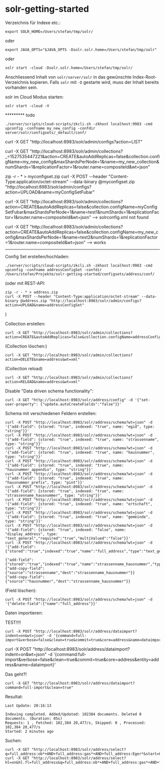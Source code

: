 # solr-getting-started

Verzeichnis für Indexe etc.:

```
export SOLR_HOME=/Users/stefan/tmp/solr/
```

oder 

```
export JAVA_OPTS="$JAVA_OPTS -Dsolr.solr.home=/Users/stefan/tmp/solr"
```

oder

```
solr start -cloud -Dsolr.solr.home=/Users/stefan/tmp/solr/
```

Anschliessend Inhalt von `solr/server/solr` in das gewünschte Index-Root-Verzeichnis kopieren. Falls `solr` mit `-D` gestarte wird, muss der Inhalt bereits vorhanden sein.

solr im Cloud Modus starten:
```
solr start -cloud -V
```




********* todo
```
./server/scripts/cloud-scripts/zkcli.sh -zkhost localhost:9983 -cmd upconfig -confname my_new_config -confdir server/solr/configsets/_default/conf/
```

curl -X GET "http://localhost:8983/solr/admin/configs?action=LIST"

curl -X GET "http://localhost:8983/solr/admin/collections?_=1527535447221&action=CREATE&autoAddReplicas=false&collection.configName=my_new_config&maxShardsPerNode=1&name=my_new_collection&numShards=1&replicationFactor=1&router.name=compositeId&wt=json"



 zip -r - * > myconfigset.zip
curl -X POST --header "Content-Type:application/octet-stream" --data-binary @myconfigset.zip "http://localhost:8983/solr/admin/configs?action=UPLOAD&name=myConfigSetFubar"

curl -X GET "http://localhost:8983/solr/admin/collections?action=CREATE&autoAddReplicas=false&collection.configName=myConfigSetFubar&maxShardsPerNode=1&name=test1&numShards=1&replicationFactor=1&router.name=compositeId&wt=json" --> solrconfig.xml not found

curl -X GET "http://localhost:8983/solr/admin/collections?action=CREATE&autoAddReplicas=false&collection.configName=my_new_config&maxShardsPerNode=1&name=test2&numShards=1&replicationFactor=1&router.name=compositeId&wt=json" --> works
*********


Config Set erstellen/hochladen:

```
./server/scripts/cloud-scripts/zkcli.sh -zkhost localhost:9983 -cmd upconfig -confname addressConfigSet -confdir /Users/stefan/Projekte/solr-getting-started/configsets/address/conf/
```

(oder mit REST-API:
```
zip -r - * > address.zip
curl -X POST --header "Content-Type:application/octet-stream" --data-binary @address.zip "http://localhost:8983/solr/admin/configs?action=UPLOAD&name=addressConfigSet"
```
)

Collection erstellen:
```
curl -X GET "http://localhost:8983/solr/admin/collections?action=CREATE&autoAddReplicas=false&collection.configName=addressConfigSet&maxShardsPerNode=1&name=address&numShards=1&replicationFactor=1&router.name=compositeId&wt=json"
```

(Collection löschen:)
```
curl -X GET "http://localhost:8983/solr/admin/collections?action=DELETE&name=address&wt=xml"
```

(Collection reload)
```
curl -X GET "http://localhost:8983/solr/admin/collections?action=RELOAD&name=address&wt=xml"
```

Disable "Data driven schema functionality":
```
curl -X GET "http://localhost:8983/solr/address/config" -d '{"set-user-property": {"update.autoCreateFields":"false"}}'
```

Schema mit verschiedenen Feldern erstellen:

```
curl -X POST "http://localhost:8983/solr/address/schema?wt=json" -d '{"add-field": {stored: "true", indexed: "true", name: "egid", type: "string"}}'
curl -X POST "http://localhost:8983/solr/address/schema?wt=json" -d '{"add-field": {stored: "true", indexed: "true", name: "strassenname", type: "string"}}'
curl -X POST "http://localhost:8983/solr/address/schema?wt=json" -d '{"add-field": {stored: "true", indexed: "true", name: "hausnummer", type: "string"}}'
curl -X POST "http://localhost:8983/solr/address/schema?wt=json" -d '{"add-field": {stored: "true", indexed: "true", name: "hausnummer_appendix", type: "string"}}'
curl -X POST "http://localhost:8983/solr/address/schema?wt=json" -d '{"add-field": {stored: "true", indexed: "true", name: "hausnummer_prefix", type: "pint"}}'
curl -X POST "http://localhost:8983/solr/address/schema?wt=json" -d '{"add-field": {stored: "true", indexed: "true", name: "strassenname_hausnummer", type: "string"}}'
curl -X POST "http://localhost:8983/solr/address/schema?wt=json" -d '{"add-field": {stored: "true", indexed: "true", name: "ortschaft", type: "string"}}'
curl -X POST "http://localhost:8983/solr/address/schema?wt=json" -d '{"add-field": {stored: "true", indexed: "true", name: "gemeinde", type: "string"}}'
curl -X POST "http://localhost:8983/solr/address/schema?wt=json" -d '{"add-field": {stored: "true", indexed: "false", name: "display_address", type: "text_general","required":"true","multiValued":"false"}}'
curl -X POST "http://localhost:8983/solr/address/schema?wt=json" -d '{"add-field":{"stored":"true","indexed":"true","name":"full_address","type":"text_general","required":"true","multiValued":"false"}}'

{"add-field":{"stored":"true","indexed":"true","name":"strassenname_hausnummer","type":"string","multiValued":"true","required":"true"}}
{"add-copy-field":{"source":"strassenname","dest":"strassenname_hausnummer"}}
{"add-copy-field":{"source":"hausnummer","dest":"strassenname_hausnummer"}}
```



(Field löschen):
```
curl -X POST "http://localhost:8983/solr/address/schema?wt=json" -d '{"delete-field":{"name":"full_address"}}'
```


Daten importieren:

TEST!!!!
```
curl -X POST "http://localhost:8983/solr/address/dataimport?indent=on&wt=json" -d '{command=full-import&verbose=false&clean=true&commit=true&core=address&name=dataimport}'
```

curl -X POST "http://localhost:8983/solr/address/dataimport?indent=on&wt=json" -d '{command:full-import&verbose=false&clean=true&commit=true&core=address&entity=address&name=dataimport}'

Das geht?!
```
curl -X GET "http://localhost:8983/solr/address/dataimport?command=full-import&clean=true"
```

Resultat:

```
Last Update: 20:16:13

Indexing completed. Added/Updated: 102384 documents. Deleted 0 documents. (Duration: 05s)
Requests: 1 , Fetched: 102,384 20,477/s, Skipped: 0 , Processed: 102,384 20,477/s
Started: 2 minutes ago
```

Suchen:

```
curl -X GET "http://localhost:8983/solr/address/select?q=full_address:ob*+AND+full_address:gas*+AND+full_address:Eger*&start=0&rows=20&sort=full_address+asc"
curl -X GET "http://localhost:8983/solr/address/select?hl=on&hl.fl=full_address&q=full_address:ob*+AND+full_address:gas*+AND+full_address:Eger*"
```